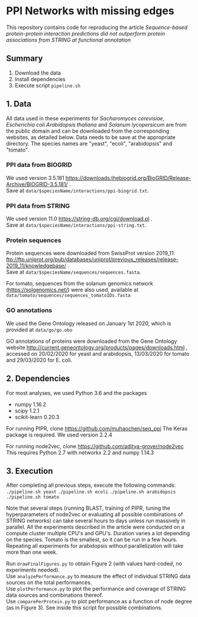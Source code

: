 # PPI Networks with missing edges
This repository contains code for reproducing the article *Sequence-based protein-protein interaction predictions did not outperform protein associations from STRING at functional annotation*

## Summary
1. Download the data
2. Install dependencies 
3. Execute script `pipeline.sh`


## 1. Data
All data used in these experiments for *Sacharomyces cerevisiae*, *Escherichia coli* *Arabidopsis thaliana* and *Solanum lycopersicum* are from the public domain and can be downloaded from the corresponding websites, as detailed below. Data needs to be save at the appropriate directory. The species names are "yeast", "ecoli", "arabidopsis" and "tomato".

### PPI data from BIOGRID
We used version 3.5.181
https://downloads.thebiogrid.org/BioGRID/Release-Archive/BIOGRID-3.5.181/ .\
Save at `data/$speciesName/interactions/ppi-biogrid.txt`.

### PPI data from STRING
We used version 11.0
https://string-db.org/cgi/download.pl .\
Save at `data/$speciesName/interactions/ppi-string.txt`.

### Protein sequences
Protein sequences were downloaded from SwissProt version 2019_11:\
ftp://ftp.uniprot.org/pub/databases/uniprot/previous_releases/release-2019_11/knowledgebase/ .\
Save at `data/$speciesName/sequences/sequences.fasta`.

For tomato, sequences from the solanum genomics network (https://solgenomics.net/) were also used, available at `data/tomato/sequences/sequences_tomatoIDs.fasta`

### GO annotations
We used the Gene Ontology released on January 1st 2020, which is provided at `data/go/go.obo`

GO annotations of proteins were downloaded from the Gene Ontology website http://current.geneontology.org/products/pages/downloads.html , accessed on 20/02/2020 for yeast and arabidopsis, 13/03/2020 for tomato and 29/03/2020 for E. coli.

## 2. Dependencies
For most analyses, we used Python 3.6 and the packages
+ numpy 1.16.2
+ scipy 1.2.1
+ scikit-learn 0.20.3

For running PIPR, clone https://github.com/muhaochen/seq_ppi
The Keras package is required. We used version  2.2.4

For running node2vec, clone https://github.com/aditya-grover/node2vec
This requires Python 2.7 with networkx 2.2 and numpy 1.14.3

## 3. Execution
After completing all previous steps, execute the following commands:
`./pipeline.sh yeast`
`./pipeline.sh ecoli`
`./pipeline.sh arabidopsis`
`./pipeline.sh tomato`

Note that several steps (running BLAST, training of PIPR, tuning the hyperparameters of node2vec or evaluating all possible combinations of STRING networks) can take several hours to days unless run massively in parallel. All the experiments described in the article were conducted on a compute cluster multiple CPU's and GPU's. 
Duration varies a lot depending on the species. Tomato is the smallest, so it can be run in a few hours. Repeating all experiments for arabidopsis without parallelization will take more than one week.

Run `drawFinalFigures.py` to obtain Figure 2 (with values hard-coded, no experiments needed).\
Use `analyzePerformance.py` to measure the effect of individual STRING data sources on the total performances.\
Use `plotPerformance.py` to plot the performance and coverage of STRING data sources and combinations thereof.\
Use `comparePerProtein.py` to plot performance as a function of node degree (as in Figure 3). See inside this script for possible combinations.

